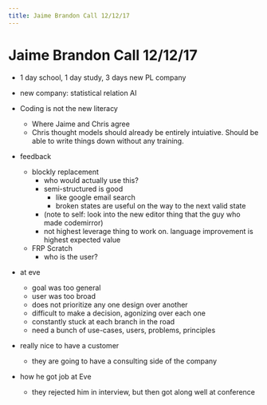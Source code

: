 ```yaml
---
title: Jaime Brandon Call 12/12/17
---
```


# Jaime Brandon Call 12/12/17


* 1 day school, 1 day study, 3 days new PL company


* new company: statistical relation AI


* Coding is not the new literacy
  * Where Jaime and Chris agree 
  * Chris thought models should already be entirely intuiative. Should be able to write things down without any training.


* feedback
  * blockly replacement
    * who would actually use this?
    * semi-structured is good
      * like google email search
      * broken states are useful on the way to the next valid state
    * (note to self: look into the new editor thing that the guy who made codemirror)
    * not highest leverage thing to work on. language improvement is highest expected value
  * FRP Scratch
    * who is the user?


* at eve
  * goal was too general
  * user was too broad
  * does not prioritize any one design over another
  * difficult to make a decision, agonizing over each one
  * constantly stuck at each branch in the road
  * need a bunch of use-cases, users, problems, principles
* really nice to have a customer
  * they are going to have a consulting side of the company 


* how he got job at Eve
  * they rejected him in interview, but then got along well at conference










